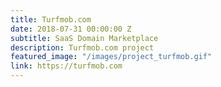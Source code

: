 ```yaml
---
title: Turfmob.com
date: 2018-07-31 00:00:00 Z
subtitle: SaaS Domain Marketplace
description: Turfmob.com project
featured_image: "/images/project_turfmob.gif"
link: https://turfmob.com
---
```


